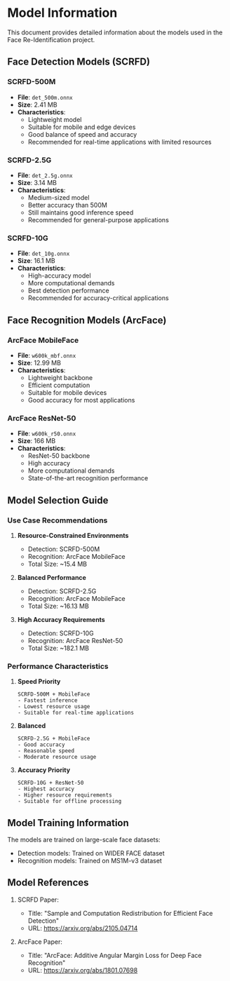 # Model Information

This document provides detailed information about the models used in the Face Re-Identification project.

## Face Detection Models (SCRFD)

### SCRFD-500M
- **File**: `det_500m.onnx`
- **Size**: 2.41 MB
- **Characteristics**:
  - Lightweight model
  - Suitable for mobile and edge devices
  - Good balance of speed and accuracy
  - Recommended for real-time applications with limited resources

### SCRFD-2.5G
- **File**: `det_2.5g.onnx`
- **Size**: 3.14 MB
- **Characteristics**:
  - Medium-sized model
  - Better accuracy than 500M
  - Still maintains good inference speed
  - Recommended for general-purpose applications

### SCRFD-10G
- **File**: `det_10g.onnx`
- **Size**: 16.1 MB
- **Characteristics**:
  - High-accuracy model
  - More computational demands
  - Best detection performance
  - Recommended for accuracy-critical applications

## Face Recognition Models (ArcFace)

### ArcFace MobileFace
- **File**: `w600k_mbf.onnx`
- **Size**: 12.99 MB
- **Characteristics**:
  - Lightweight backbone
  - Efficient computation
  - Suitable for mobile devices
  - Good accuracy for most applications

### ArcFace ResNet-50
- **File**: `w600k_r50.onnx`
- **Size**: 166 MB
- **Characteristics**:
  - ResNet-50 backbone
  - High accuracy
  - More computational demands
  - State-of-the-art recognition performance

## Model Selection Guide

### Use Case Recommendations

1. **Resource-Constrained Environments**
   - Detection: SCRFD-500M
   - Recognition: ArcFace MobileFace
   - Total Size: ~15.4 MB

2. **Balanced Performance**
   - Detection: SCRFD-2.5G
   - Recognition: ArcFace MobileFace
   - Total Size: ~16.13 MB

3. **High Accuracy Requirements**
   - Detection: SCRFD-10G
   - Recognition: ArcFace ResNet-50
   - Total Size: ~182.1 MB

### Performance Characteristics

1. **Speed Priority**
   ```
   SCRFD-500M + MobileFace
   - Fastest inference
   - Lowest resource usage
   - Suitable for real-time applications
   ```

2. **Balanced**
   ```
   SCRFD-2.5G + MobileFace
   - Good accuracy
   - Reasonable speed
   - Moderate resource usage
   ```

3. **Accuracy Priority**
   ```
   SCRFD-10G + ResNet-50
   - Highest accuracy
   - Higher resource requirements
   - Suitable for offline processing
   ```

## Model Training Information

The models are trained on large-scale face datasets:

- Detection models: Trained on WIDER FACE dataset
- Recognition models: Trained on MS1M-v3 dataset

## Model References

1. SCRFD Paper:
   - Title: "Sample and Computation Redistribution for Efficient Face Detection"
   - URL: https://arxiv.org/abs/2105.04714

2. ArcFace Paper:
   - Title: "ArcFace: Additive Angular Margin Loss for Deep Face Recognition"
   - URL: https://arxiv.org/abs/1801.07698
